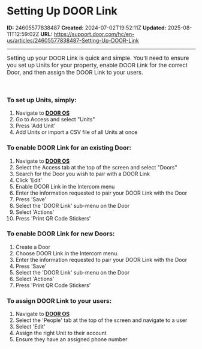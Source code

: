 # Setting Up DOOR Link

**ID:** 24605577838487
**Created:** 2024-07-02T19:52:11Z
**Updated:** 2025-08-11T12:59:02Z
**URL:** https://support.door.com/hc/en-us/articles/24605577838487-Setting-Up-DOOR-Link

---

<p class="article-title" title="Setting Up Latch Link"><span style="font-family: -apple-system, BlinkMacSystemFont, 'Segoe UI', Helvetica, Arial, sans-serif; font-size: 15px;">Setting up your DOOR Link is quick and simple. You’ll need to ensure you set up Units for your property, enable DOOR Link for the correct Door, and then assign the DOOR Link to your users.</span></p>
<p class="undefined"> </p>
<section class="article-body">
<h3 id="h_01J1TFHKNW5JAKSDBYZYQ3Q6XJ">To set up Units, simply:</h3>
<ol>
<li>Navigate to <span class="wysiwyg-underline"><strong><a href="https://app.door.com/login">DOOR OS</a></strong></span>
</li>
<li>Go to Access and select "Units"</li>
<li>Press 'Add Unit'</li>
<li>Add Units or import a CSV file of all Units at once</li>
</ol>
<h3 id="h_01J1TFHKNW3FKQTJKCZVJ87TNG">To enable DOOR Link for an existing Door:</h3>
<ol>
<li>Navigate to <span class="wysiwyg-underline"><strong><a href="https://app.door.com/login">DOOR OS</a></strong></span>
</li>
<li>Select the Access tab at the top of the screen and select "Doors"</li>
<li>Search for the Door you wish to pair with a DOOR Link</li>
<li>Click 'Edit'</li>
<li>Enable DOOR Link in the Intercom menu</li>
<li>Enter the information requested to pair your DOOR Link with the Door</li>
<li>Press 'Save'</li>
<li>Select the 'DOOR Link' sub-menu on the Door</li>
<li>Select 'Actions'</li>
<li>Press 'Print QR Code Stickers'</li>
</ol>
<h3 id="h_01J1TFHKNWSHJ3K7RJ7A9CZPY7">To enable DOOR Link for new Doors:</h3>
<ol>
<li>Create a Door</li>
<li>Choose DOOR Link in the Intercom menu.</li>
<li>Enter the information requested to pair your DOOR Link with the Door</li>
<li>Press 'Save'</li>
<li>Select the 'DOOR Link' sub-menu on the Door</li>
<li>Select 'Actions'</li>
<li>Press 'Print QR Code Stickers'</li>
</ol>
<h3 id="h_01J1TFHKNWBE5N15AAZC7NR9DW">To assign DOOR Link to your users:</h3>
<ol>
<li>Navigate to <span class="wysiwyg-underline"><strong><a href="https://app.door.com/login">DOOR OS</a></strong></span>
</li>
<li>Select the 'People' tab at the top of the screen and navigate to a user </li>
<li>Select 'Edit'</li>
<li>Assign the right Unit to their account</li>
<li>Ensure they have an assigned phone number</li>
</ol>
</section>
